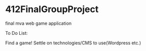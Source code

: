 # 412FinalGroupProject
final mva web game application


To Do List:

Find a game!
Settle on technologies/CMS to use(Wordpress etc.)


